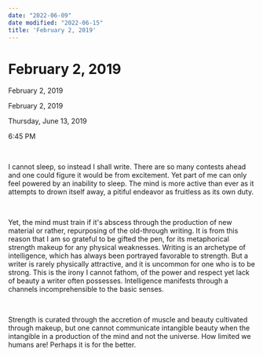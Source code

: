 ```yaml
---
date: "2022-06-09"
date modified: "2022-06-15"
title: 'February 2, 2019'
---
```


# February 2, 2019
February 2, 2019

February 2, 2019

Thursday, June 13, 2019

6:45 PM

 

I cannot sleep, so instead I shall write. There are so many contests ahead and one could figure it would be from excitement. Yet part of me can only feel powered by an inability to sleep. The mind is more active than ever as it attempts to drown itself away, a pitiful endeavor as fruitless as its own duty.

 

Yet, the mind must train if it's abscess through the production of new material or rather, repurposing of the old-through writing. It is from this reason that I am so grateful to be gifted the pen, for its metaphorical strength makeup for any physical weaknesses. Writing is an archetype of intelligence, which has always been portrayed favorable to strength. But a writer is rarely physically attractive, and it is uncommon for one who is to be strong. This is the irony I cannot fathom, of the power and respect yet lack of beauty a writer often possesses. Intelligence manifests through a channels incomprehensible to the basic senses.

 

Strength is curated through the accretion of muscle and beauty cultivated through makeup, but one cannot communicate intangible beauty when the intangible in a production of the mind and not the universe. How limited we humans are! Perhaps it is for the better.
